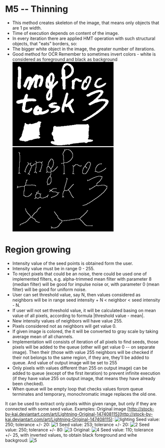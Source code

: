 M5 -- Thinning
==============
* This method creates skeleton of the image, that means only objects that are
  1 px width.
* Time of execution depends on content of the image.
* In every iteration there are applied HMT operation with such structural
  objects, that "eats" borders, so:
* The bigger white object in the image, the greater number of iterations.
* Good method for OCR
Remember to sometimes invert colors - white is considered as foreground and
black as background
![orig](thinning-in.bmp) ![res](thinning-res.bmp)

Region growing
==============
* Intensity value of the seed points is obtained form the user.
* Intensity value must be in range 0 - 255.
* To reject pixels that could be an noise, there could be used one of
  implemented filters, e.g. alpha-trimmed mean filter with parameter 8 (median
  filter) will be good for impulse noise or, with parameter 0 (mean filter) will
  be good for uniform noise.
* User can set threshold value, say N, then values considered as neighbors
  will be in range seed intensity + N < neighbor < seed intensity - N.
* If user will not set threshold value, it will be calculated basing on mean
  value of all pixels, according to formula |threshold value - mean|.
* New intensity values of neighbors will have value 255.
* Pixels considered not as neighbors will get value 0.
* If given image is colored, the it will be converted to gray scale by taking
  average mean of all channels.
* Implementation will consists of iteration of all pixels to find seeds, those
  pixels will be added to the queue (other will get value 0 -- on separate
  image). Then their (those with value 255 neighbors will be checked if
  their not belongs to the same region, if they are, they'll be added to queue.
  And value of output image will be set to 255
* Only pixels with values different than 255 on output image) can be added to
  queue (except of the first iteration) to prevent infinite execution (if they
  have value 255 on output image, that means they have already been checked).
* When queue will be empty loop that checks values forom queue terminates and
  temporary, monochromatic image replaces the old one.

It can be used to extract only pixels within given range, but only if they are
connected with some seed value.
Examples:
Original image
[http://stock-by-kai.deviantart.com/art/Lightning-Original-147408115](http://stock-by-kai.deviantart.com/art/Lightning-Original-147408115):
![lighting](lighting.jpg)
Seed value: 250; tolerance +/- 20:
![1](lighting-s250-th20-out.bmp)
Seed value: 253; tolerance +/- 20:
![2](lighting-s253-th20-out.bmp)
Seed value: 250; tolerance +/- 80:
![3](lighting-s250-th80-out.bmp)
Original:
![4](lena.bmp)
Seed value: 110; tolerance +/- 25, with inverted values, to obtain black
foreground and wihe backgroud:
![5](lena-s110-th25-negative-out.bmp)
